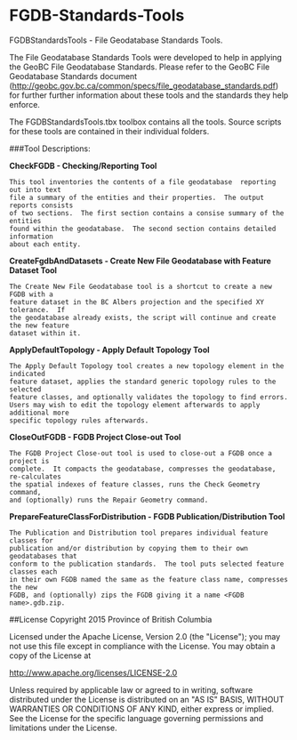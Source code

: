 # FGDB-Standards-Tools

FGDBStandardsTools - File Geodatabase Standards Tools.

The File Geodatabase Standards Tools were developed to help in applying the 
GeoBC File Geodatabase Standards.  Please refer to the GeoBC File Geodatabase Standards 
document (http://geobc.gov.bc.ca/common/specs/file_geodatabase_standards.pdf) for further
further information about these tools and the standards they help enforce.

The FGDBStandardsTools.tbx toolbox contains all the tools.  Source scripts for these tools 
are contained in their individual folders.


###Tool Descriptions:

**CheckFGDB - Checking/Reporting Tool**

	This tool inventories the contents of a file geodatabase  reporting out into text 
	file a summary of the entities and their properties.  The output reports consists 
	of two sections.  The first section contains a consise summary of the entities 
	found within the geodatabase.  The second section contains detailed information 
	about each entity.

**CreateFgdbAndDatasets - Create New File Geodatabase with Feature Dataset Tool**

	The Create New File Geodatabase tool is a shortcut to create a new FGDB with a 
	feature dataset in the BC Albers projection and the specified XY tolerance.  If 
	the geodatabase already exists, the script will continue and create the new feature 
	dataset within it.

**ApplyDefaultTopology - Apply Default Topology Tool**

	The Apply Default Topology tool creates a new topology element in the indicated 
	feature dataset, applies the standard generic topology rules to the selected 
	feature classes, and optionally validates the topology to find errors.
	Users may wish to edit the topology element afterwards to apply additional more 
	specific topology rules afterwards.

**CloseOutFGDB - FGDB Project Close-out Tool**

	The FGDB Project Close-out tool is used to close-out a FGDB once a project is 
	complete.  It compacts the geodatabase, compresses the geodatabase, re-calculates 
	the spatial indexes of feature classes, runs the Check Geometry command, 
	and (optionally) runs the Repair Geometry command.

**PrepareFeatureClassForDistribution - FGDB Publication/Distribution Tool**

	The Publication and Distribution tool prepares individual feature classes for 
	publication and/or distribution by copying them to their own geodatabases that 
	conform to the publication standards.  The tool puts selected feature classes each 
	in their own FGDB named the same as the feature class name, compresses the new 
	FGDB, and (optionally) zips the FGDB giving it a name <FGDB name>.gdb.zip. 


##License
Copyright 2015 Province of British Columbia

Licensed under the Apache License, Version 2.0 (the "License");
you may not use this file except in compliance with the License.
You may obtain a copy of the License at 

   http://www.apache.org/licenses/LICENSE-2.0

Unless required by applicable law or agreed to in writing, software
distributed under the License is distributed on an "AS IS" BASIS,
WITHOUT WARRANTIES OR CONDITIONS OF ANY KIND, either express or implied.
See the License for the specific language governing permissions and
limitations under the License.

